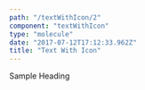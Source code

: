 ```yaml
---
path: "/textWithIcon/2"
component: "textWithIcon"
type: "molecule"
date: "2017-07-12T17:12:33.962Z"
title: "Text With Icon"
---
```

<Box>
  <TextWithIcon
    iconSrc='https://serverless.com/_/src/assets/images/dot-grid.ab343e1fdd716b7b80c667bc9eaeeb0d.png' iconHeight="32px"
    iconWidth="50px"
    iconTop="0"
    iconLeft='0'
  >
    <Heading.h2>Sample Heading</Heading.h2>
  </TextWithIcon>
</Box>